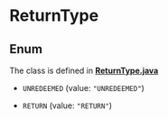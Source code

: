 

# ReturnType

## Enum

The class is defined in **[ReturnType.java](../../src/main/java/org/openapitools/model/ReturnType.java)**


* `UNREDEEMED` (value: `"UNREDEEMED"`)

* `RETURN` (value: `"RETURN"`)



